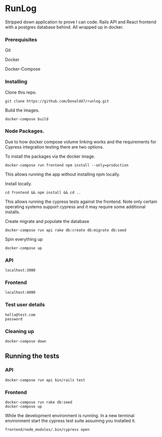 # RunLog

Stripped down application to prove I can code. Rails API and React frontend with a postgres database behind. All wrapped up in docker.

### Prerequisites

Git

Docker

Docker-Compose

### Installing

Clone this repo.

```
git clone https://github.com/Donald47/runlog.git
```

Build the images.

```
docker-compose build
```

### Node Packages.

Due to how docker compose volume linking works and the requirements for Cypress integration testing there are two options.

To install the packages via the docker image.
```
docker-compose run frontend npm install --only=production
```
This allows running the app without installing npm locally.

Install locally.
```
cd frontend && npm install && cd ..
```
This allows running the cypress tests against the frontend.
Note only certain operating systems support cypress and it may require some additional installs.

Create migrate and populate the database

```
docker-compose run api rake db:create db:migrate db:seed
```

Spin everything up

```
docker-compose up
```

### API

```
localhost:3000
```

### Frontend

```
localhost:4000
```

### Test user details

```
hello@test.com
password
```

### Cleaning up

```
docker-compose down
```

## Running the tests

### API

```
docker-compose run api bin/rails test
```

### Frontend

```
docker-compose run rake db:seed
docker-compose up
```

While the development environment is running.
In a new terminal environment start the cypress test suite assuming you installed it.

```
frontend/node_modules/.bin/cypress open
```

